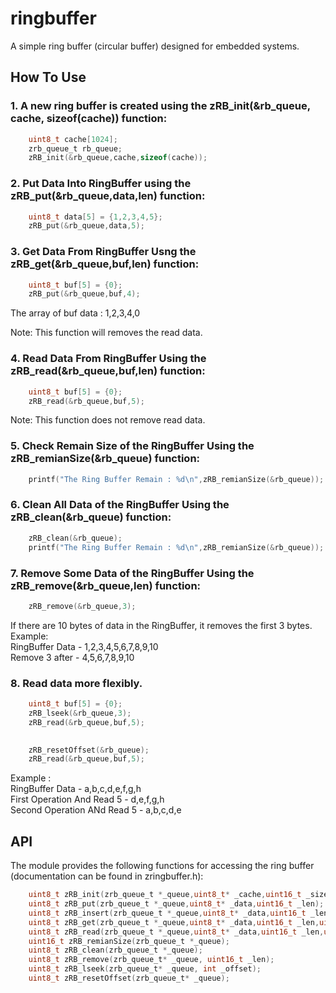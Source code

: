 # ringbuffer
 A simple ring buffer (circular buffer) designed for embedded systems.


## How To Use

### 1. A new ring buffer is created using the  zRB_init(&rb_queue, cache, sizeof(cache)) function:

```C
    uint8_t cache[1024];
    zrb_queue_t rb_queue;
    zRB_init(&rb_queue,cache,sizeof(cache));
```

### 2. Put Data Into RingBuffer using the zRB_put(&rb_queue,data,len) function:

```C
    uint8_t data[5] = {1,2,3,4,5};
    zRB_put(&rb_queue,data,5);
```

### 3. Get Data From RingBuffer Usng the zRB_get(&rb_queue,buf,len) function:

```C
    uint8_t buf[5] = {0};
    zRB_put(&rb_queue,buf,4);
```

The array of buf data : 1,2,3,4,0

Note: This function will removes the read data.

### 4. Read Data From RingBuffer Using the zRB_read(&rb_queue,buf,len) function:

```C
    uint8_t buf[5] = {0};
    zRB_read(&rb_queue,buf,5);
```

Note: This function does not remove read data.

### 5. Check Remain Size of the RingBuffer Using the zRB_remianSize(&rb_queue) function:

```C
    printf("The Ring Buffer Remain : %d\n",zRB_remianSize(&rb_queue));
```

### 6. Clean All Data of the RingBuffer Using the zRB_clean(&rb_queue) function:

```C
    zRB_clean(&rb_queue);
    printf("The Ring Buffer Remain : %d\n",zRB_remianSize(&rb_queue));
```

### 7. Remove Some Data of the RingBuffer Using the zRB_remove(&rb_queue,len) function:

```C
    zRB_remove(&rb_queue,3);
```

If there are 10 bytes of data in the RingBuffer, it removes the first 3 bytes.  
Example:  
    RingBuffer Data - 1,2,3,4,5,6,7,8,9,10  
    Remove 3 after  - 4,5,6,7,8,9,10

### 8. Read data more flexibly.

```C
    uint8_t buf[5] = {0};
    zRB_lseek(&rb_queue,3);
    zRB_read(&rb_queue,buf,5);

    
    zRB_resetOffset(&rb_queue);
    zRB_read(&rb_queue,buf,5);
```
Example :   
    RingBuffer Data - a,b,c,d,e,f,g,h  
    First Operation And Read 5 - d,e,f,g,h  
    Second Operation ANd Read 5 - a,b,c,d,e  

## API
The module provides the following functions for accessing the ring buffer (documentation can be found in zringbuffer.h):

```C
    uint8_t zRB_init(zrb_queue_t *_queue,uint8_t* _cache,uint16_t _size);
    uint8_t zRB_put(zrb_queue_t *_queue,uint8_t* _data,uint16_t _len);
    uint8_t zRB_insert(zrb_queue_t *_queue,uint8_t* _data,uint16_t _len);
    uint8_t zRB_get(zrb_queue_t *_queue,uint8_t* _data,uint16_t _len,uint16_t *_rlen);
    uint8_t zRB_read(zrb_queue_t *_queue,uint8_t* _data,uint16_t _len,uint16_t *_rlen);
    uint16_t zRB_remianSize(zrb_queue_t *_queue);
    uint8_t zRB_clean(zrb_queue_t *_queue);
    uint8_t zRB_remove(zrb_queue_t* _queue, uint16_t _len);
    uint8_t zRB_lseek(zrb_queue_t* _queue, int _offset);
    uint8_t zRB_resetOffset(zrb_queue_t* _queue);
```